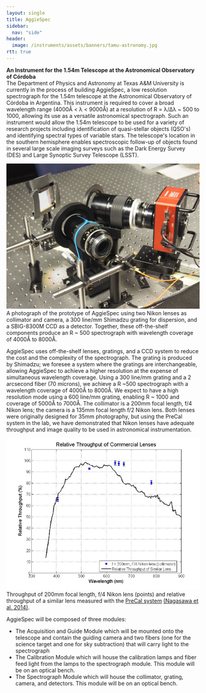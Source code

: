```yaml
---
layout: single
title: AggieSpec
sidebar:
  nav: "side"
header:
  image: /instruments/assets/banners/tamu-astronomy.jpg
rtt: true
---
```

<b>An Instrument for the 1.54m Telescope at the Astronomical Observatory of Córdoba</b>  
The Department of Physics and Astronomy at Texas A&M University is currently in the process of building AggieSpec, a low resolution spectrograph for the 1.54m telescope at the Astronomical Observatory of Córdoba in Argentina. This instrument is required to cover a broad wavelength range (4000Å < λ < 9000Å) at a resolution of R = λ/Δλ ~ 500 to 1000, allowing its use as a versatile astronomical spectrograph. Such an instrument would allow the 1.54m telescope to be used for a variety of research projects including identification of quasi-stellar objects (QSO's) and identifying spectral types of variable stars. The telescope's location in the southern hemisphere enables spectroscopic follow-up of objects found in several large scale imaging surveys such as the Dark Energy Survey (DES) and Large Synoptic Survey Telescope (LSST).

<figure style="margin:auto;">
  <a href="/instruments/assets/aggiespec_prototype.jpg" target="_blank"><img src="/instruments/assets/aggiespec/aggiespec_prototype.jpg" alt="AggieSpec prototype"></a>
  <figcaption>A photograph of the prototype of AggieSpec using two Nikon lenses as collimator and camera, a 300 line/mm Shimadzu grating for dispersion, and a SBIG-8300M CCD as a detector. Together, these off-the-shelf components produce an R ~ 500 spectrograph with wavelength coverage of 4000Å to 8000Å.</figcaption>
</figure>

AggieSpec uses off-the-shelf lenses, gratings, and a CCD system to reduce the cost and the complexity of the spectrograph. The grating is produced by Shimadzu; we foresee a system where the gratings are interchangeable, allowing AggieSpec to achieve a higher resolution at the expense of simultaneous wavelength coverage. Using a 300 line/mm grating and a 2 arcsecond fiber (70 microns), we achieve a R ~500 spectrograph with a wavelength coverage of 4000Å to 8000Å. We expect to have a high resolution mode using a 600 line/mm grating, enabling R ~ 1000 and coverage of 5000Å to 7000Å. 
The collimator is a 200mm focal length, f/4 Nikon lens; the camera is a 135mm focal length f/2 Nikon lens. Both lenses were originally designed for 35mm photography, but using the PreCal system in the lab, we have demonstrated that Nikon lenses have adequate throughput and image quality to be used in astronomical instrumentation.

<figure style="margin:auto;">
  <a href="/instruments/assets/ThroughputTests.jpg" target="_blank"><img src="/instruments/assets/aggiespec/ThroughputTests.jpg" alt="AggieSpec throughput"></a>
  <figcaption>Throughput of 200mm focal length, f/4 Nikon lens (points) and relative throughput of a similar lens measured with the <a href="/instruments/precal/">PreCal system</a> <a href="/publications/assets/Conceptual design of a low resolution spectrograph for the Astronomical Observatory of Cordoba - Nagasawa et al.pdf">(Nagasawa et al. 2014)</a>.</figcaption>
</figure>

AggieSpec will be composed of three modules:  
- The Acquisition and Guide Module which will be mounted onto the telescope and contain the guiding camera and two fibers (one for the science target and one for sky subtraction) that will carry light to the spectrograph  
- The Calibration Module which will house the calibration lamps and fiber feed light from the lamps to the spectrograph module. This module will be on an optical bench.  
- The Spectrograph Module which will house the collimator, grating, camera, and detectors. This module will be on an optical bench.  